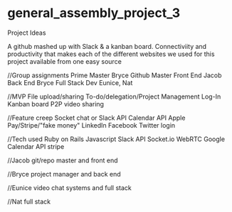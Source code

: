 # general_assembly_project_3

Project Ideas

A github mashed up with Slack & a kanban board. Connectiviity and productivity that makes each of the different websites we used for this project available from one easy source

//Group assignments
Prime Master Bryce
Github Master 
Front End Jacob
Back End Bryce
Full Stack Dev Eunice, Nat

//MVP
File upload/sharing
To-do/delegation/Project Management
Log-In
Kanban board
P2P video sharing

//Feature creep
Socket chat or Slack API
Calendar API
Apple Pay/Stripe/"fake money"
LinkedIn Facebook Twitter login

//Tech used
Ruby on Rails
Javascript
Slack API
Socket.io
WebRTC
Google Calendar API
stripe


//Jacob git/repo master and front end

//Bryce project manager and back end

//Eunice video chat systems and full stack 

//Nat full stack